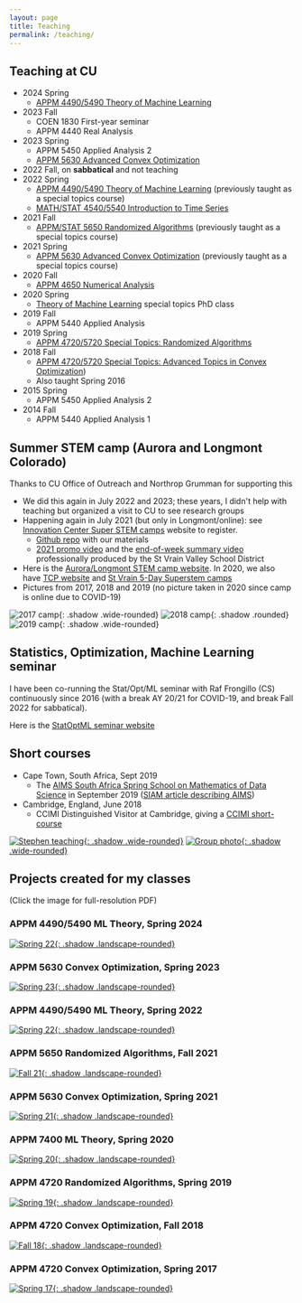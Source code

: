 ```yaml
---
layout: page
title: Teaching
permalink: /teaching/
---
```


## Teaching at CU
- 2024 Spring
  - [APPM 4490/5490 Theory of Machine Learning](https://github.com/stephenbeckr/ML-theory-class)
- 2023 Fall
  - COEN 1830 First-year seminar
  - APPM 4440 Real Analysis
- 2023 Spring
  - APPM 5450 Applied Analysis 2
  - [APPM 5630 Advanced Convex Optimization](https://github.com/stephenbeckr/convex-optimization-class)
- 2022 Fall, on **sabbatical** and not teaching
- 2022 Spring
  - [APPM 4490/5490 Theory of Machine Learning](https://github.com/stephenbeckr/ML-theory-class) (previously taught as a special topics course)
  - [MATH/STAT 4540/5540 Introduction to Time Series](https://github.com/stephenbeckr/time-series-class)
- 2021 Fall
  - [APPM/STAT 5650 Randomized Algorithms](https://github.com/stephenbeckr/randomized-algorithm-class) (previously taught as a special topics course)
- 2021 Spring
  - [APPM 5630 Advanced Convex Optimization](https://github.com/stephenbeckr/convex-optimization-class) (previously taught as a special topics course)
- 2020 Fall
  - [APPM 4650 Numerical Analysis](https://github.com/stephenbeckr/numerical-analysis-class)
- 2020 Spring 
  - [Theory of Machine Learning](https://github.com/stephenbeckr/ML-theory-class) special topics PhD class
- 2019 Fall 
  - APPM 5440 Applied Analysis
- 2019 Spring 
  - [APPM 4720/5720 Special Topics: Randomized Algorithms](https://github.com/stephenbeckr/randomized-algorithm-class)
- 2018 Fall 
  - [APPM 4720/5720 Special Topics: Advanced Topics in Convex Optimization](https://github.com/stephenbeckr/convex-optimization-class))
  - Also taught Spring 2016
- 2015 Spring
  - APPM 5450 Applied Analysis 2
- 2014 Fall
  - APPM 5440 Applied Analysis 1

## Summer STEM camp (Aurora and Longmont Colorado)
Thanks to CU Office of Outreach and Northrop Grumman for supporting this
- We did this again in July 2022 and 2023; these years, I didn't help with teaching but organized a visit to CU to see research groups
- Happening again in July 2021 (but only in Longmont/online): see [Innovation Center Super STEM camps](https://innovation.svvsd.org/summercamps) website to register. 
  - [Github repo](https://github.com/cu-applied-math/stem-camp-notebooks) with our materials
  - [2021 promo video](https://drive.google.com/file/d/19b1qO9498OsLW2q96yyKDlqdSSpZHmsC/view?usp=sharing) and the [end-of-week summary video](https://drive.google.com/file/d/1GwUIAFdbVicUUwjaP-1u-ROMvqrGcu04/view?usp=sharing) professionally produced by the St Vrain Valley School District
- Here is the [Aurora/Longmont STEM camp website](http://stemcamp.aurorak12.org/).
In 2020, we also have [TCP website](https://www.colorado.edu/program/tcp/CU-SVVSD-NG-summer-camps-2020) and [St Vrain 5-Day Superstem camps](https://innovation.svvsd.org/superstemcamps)
- Pictures from 2017, 2018 and 2019 (no picture taken in 2020 since camp is online due to COVID-19)

![2017 camp](/assets/img/STEM_CAMP_smallest.jpg){: .shadow .wide-rounded}
![2018 camp](/assets/img/STEM2018.jpg){: .shadow .rounded}
![2019 camp](/assets/img/STEM2019.jpg){: .shadow .wide-rounded}


## Statistics, Optimization, Machine Learning seminar
I have been co-running the Stat/Opt/ML seminar with Raf Frongillo (CS) continuously since 2016 (with a break AY 20/21 for COVID-19, and break Fall 2022 for sabbatical).

Here is the [StatOptML seminar website](https://sites.google.com/colorado.edu/statoptml/)

## Short courses
- Cape Town, South Africa, Sept 2019
  - The [AIMS South Africa Spring School on Mathematics of Data Science](https://aims.ac.za/spring-school-on-mathematics-of-data-science/) in September 2019 ([SIAM article describing AIMS](https://sinews.siam.org/Details-Page/aims-advances-mathematics-education-in-africa-1))
- Cambridge, England, June 2018
  - CCIMI Distinguished Visitor at Cambridge, giving a [CCIMI short-course](http://www.talks.cam.ac.uk/show/index/86806)

[![Stephen teaching](/assets/img/AIMS1_small.jpg){: .shadow .wide-rounded}](../assets/img/AIMS1_med.jpg)
[![Group photo](/assets/img/AIMS2_small.jpg){: .shadow .wide-rounded}](../assets/img/AIMS2_med.jpg)


## Projects created for my classes
(Click the image for full-resolution PDF)

### APPM 4490/5490 ML Theory, Spring 2024
[![Spring 22](/assets/img/SlideshowAllPresentations_4490_Spring24.jpg){: .shadow .landscape-rounded}](../assets/docs/SlideshowAllPresentations_4490_Spring24.pdf)

### APPM 5630 Convex Optimization, Spring 2023
[![Spring 23](/assets/img/SlideshowAllPresentations_5630_Spring23.jpg){: .shadow .landscape-rounded}](../assets/docs/SlideshowAllPresentations_5630_Spring23.pdf)

### APPM 4490/5490 ML Theory, Spring 2022
[![Spring 22](/assets/img/SlideshowAllPresentations_4490_Spring22.jpg){: .shadow .landscape-rounded}](../assets/docs/SlideshowAllPresentations_4490_Spring22.pdf)

### APPM 5650 Randomized Algorithms, Fall 2021
[![Fall 21](/assets/img/SlideshowAllPresentations_5650_Fall21.jpg){: .shadow .landscape-rounded}](../assets/docs/SlideshowAllPresentations_5650_Fall21.pdf)

### APPM 5630 Convex Optimization, Spring 2021
[![Spring 21](/assets/img/SlideshowAllPresentations_5630_Spring21.jpg){: .shadow .landscape-rounded}](../assets/docs/SlideshowAllPresentations_5630_Spring21.pdf)

### APPM 7400 ML Theory, Spring 2020
[![Spring 20](/assets/img/SlideshowAllPresentations_7400Spr20_MLTheory.jpg){: .shadow .landscape-rounded}](../assets/docs/SlideshowAllPresentations_7400Spr20_MLTheory.pdf)

### APPM 4720 Randomized Algorithms, Spring 2019
[![Spring 19](/assets/img/SlideshowAllPresentations_4720Spr19_Randomized.jpg){: .shadow .landscape-rounded}](../assets/docs/SlideshowAllPresentations_4720Spr19_Randomized.pdf)

### APPM 4720 Convex Optimization, Fall 2018
[![Fall 18](/assets/img/SlideshowAllPresentations_4720Fall18.jpg){: .shadow .landscape-rounded}](../assets/docs/SlideshowAllPresentations_4720Fall18.pdf)


### APPM 4720 Convex Optimization, Spring 2017
[![Spring 17](/assets/img/SlideshowAllPresentations_4720Spr17.jpg){: .shadow .landscape-rounded}](../assets/docs/SlideshowAllPresentations_4720Spr17.pdf)
